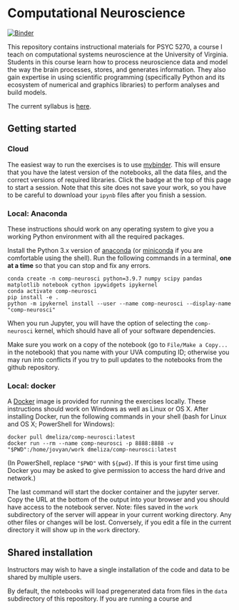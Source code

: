 
# Computational Neuroscience

[![Binder](https://mybinder.org/badge.svg)](https://mybinder.org/v2/gh/melizalab/comp-neurosci.git/master)

This repository contains instructional materials for PSYC 5270, a course I teach on computational systems neuroscience at the University of Virginia. Students in this course learn how to process neuroscience data and model the way the brain processes, stores, and generates information. They also gain expertise in using scientific programming (specifically Python and its ecosystem of numerical and graphics libraries) to perform analyses and build models.

The current syllabus is [here](resources/syllabus.pdf).

## Getting started

### Cloud

The easiest way to run the exercises is to use [mybinder](https://mybinder.org). This will ensure that you have the latest version of the notebooks, all the data files, and the correct versions of required libraries. Click the badge at the top of this page to start a session. Note that this site does not save your work, so you have to be careful to download your `ipynb` files after you finish a session.

### Local: Anaconda

These instructions should work on any operating system to give you a working Python environment with all the required packages.

Install the Python 3.x version of [anaconda](https://www.anaconda.com/distribution/) (or [miniconda](https://conda.io/en/latest/miniconda.html) if you are comfortable using the shell). Run the following commands in a terminal, **one at a time** so that you can stop and fix any errors.

``` shell
conda create -n comp-neurosci python=3.9.7 numpy scipy pandas matplotlib notebook cython ipywidgets ipykernel
conda activate comp-neurosci
pip install -e .
python -m ipykernel install --user --name comp-neurosci --display-name "comp-neurosci"
```

When you run Jupyter, you will have the option of selecting the `comp-neurosci` kernel, which should have all of your software dependencies.

Make sure you work on a copy of the notebook (go to `File/Make a Copy...` in the notebook) that you name with your UVA computing ID; otherwise you may run into conflicts if you try to pull updates to the notebooks from the github repository.

### Local: docker

A [Docker](https://docker.com) image is provided for running the exercises locally. These instructions should work on Windows as well as Linux or OS X.  After installing Docker, run the following commands in your shell (bash for Linux and OS X; PowerShell for Windows):

``` shell
docker pull dmeliza/comp-neurosci:latest
docker run --rm --name comp-neurosci -p 8888:8888 -v "$PWD":/home/jovyan/work dmeliza/comp-neurosci:latest
```

(In PowerShell, replace `"$PWD"` with `${pwd}`. If this is your first time using Docker you may be asked to give permission to access the hard drive and network.)

The last command will start the docker container and the jupyter server. Copy the URL at the bottom of the output into your browser and you should have access to the notebook server. Note: files saved in the `work` subdirectory of the server will appear in your current working directory. Any other files or changes will be lost. Conversely, if you edit a file in the current directory it will show up in the `work` directory.

## Shared installation

Instructors may wish to have a single installation of the code and data to be shared by multiple users.

By default, the notebooks will load pregenerated data from files in the `data` subdirectory of this repository. If you are running a course and
